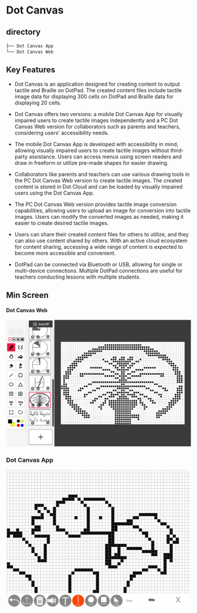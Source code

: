 # Dot Canvas

## directory
```
├── Dot Canvas App
└── Dot Canvas Web
```

## Key Features
- Dot Canvas is an application designed for creating content to output tactile and Braille on DotPad. The created content files include tactile image data for displaying 300 cells on DotPad and Braille data for displaying 20 cells.

- Dot Canvas offers two versions: a mobile Dot Canvas App for visually impaired users to create tactile images independently and a PC Dot Canvas Web version for collaborators such as parents and teachers, considering users' accessibility needs.

- The mobile Dot Canvas App is developed with accessibility in mind, allowing visually impaired users to create tactile images without third-party assistance. Users can access menus using screen readers and draw in freeform or utilize pre-made shapes for easier drawing.

- Collaborators like parents and teachers can use various drawing tools in the PC Dot Canvas Web version to create tactile images. The created content is stored in Dot Cloud and can be loaded by visually impaired users using the Dot Canvas App.

- The PC Dot Canvas Web version provides tactile image conversion capabilities, allowing users to upload an image for conversion into tactile images. Users can modify the converted images as needed, making it easier to create desired tactile images.

- Users can share their created content files for others to utilize, and they can also use content shared by others. With an active cloud ecosystem for content sharing, accessing a wide range of content is expected to become more accessible and convenient.

- DotPad can be connected via Bluetooth or USB, allowing for single or multi-device connections. Multiple DotPad connections are useful for teachers conducting lessons with multiple students.

## Min Screen
#### Dot Canvas Web
<img src="images/dotcanvas-web.png" width="800px" alt="Dot Canvas Web">

### Dot Canvas App
<img src="images/dotcanvas-app.png" width="800px" alt="Dot Canvas App">
